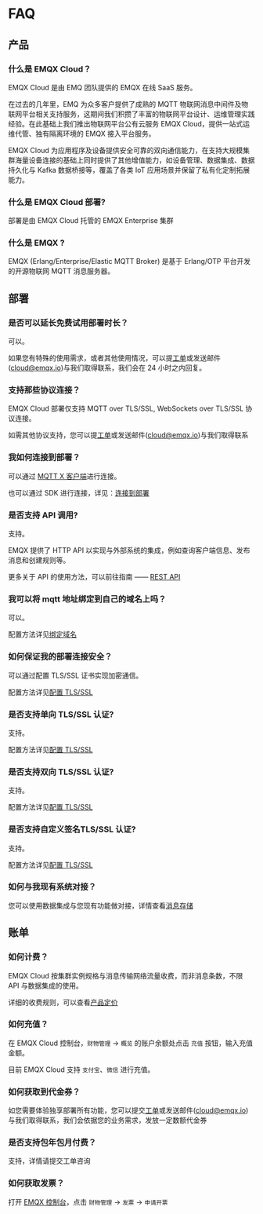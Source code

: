 # FAQ

## 产品

### 什么是 EMQX Cloud？

EMQX Cloud 是由 EMQ 团队提供的 EMQX 在线 SaaS 服务。

在过去的几年里，EMQ 为众多客户提供了成熟的 MQTT 物联网消息中间件及物联网平台相关支持服务，这期间我们积攒了丰富的物联网平台设计、运维管理实践经验。在此基础上我们推出物联网平台公有云服务 EMQX Cloud，提供一站式运维代管、独有隔离环境的 EMQX 接入平台服务。

EMQX Cloud 为应用程序及设备提供安全可靠的双向通信能力，在支持大规模集群海量设备连接的基础上同时提供了其他增值能力，如设备管理、数据集成、数据持久化与 Kafka 数据桥接等，覆盖了各类 IoT 应用场景并保留了私有化定制拓展能力。

### 什么是 EMQX Cloud 部署?

部署是由 EMQX Cloud 托管的 EMQX Enterprise 集群

### 什么是 EMQX ?

EMQX (Erlang/Enterprise/Elastic MQTT Broker) 是基于 Erlang/OTP 平台开发的开源物联网 MQTT 消息服务器。

## 部署

### 是否可以延长免费试用部署时长？

可以。

如果您有特殊的使用需求，或者其他使用情况，可以提[工单](contact.md)或发送邮件(cloud@emqx.io)与我们取得联系，我们会在 24 小时之内回复。

### 支持那些协议连接？

EMQX Cloud 部署仅支持 MQTT over TLS/SSL, WebSockets over TLS/SSL 协议连接。

如需其他协议支持，您可以提[工单](contact.md)或发送邮件(cloud@emqx.io)与我们取得联系

### 我如何连接到部署？

可以通过 [MQTT X 客户端](https://mqttx.app/zh)进行连接。

也可以通过 SDK 进行连接，详见：[连接到部署](connect_to_deployments/overview.md)

### 是否支持 API 调用?

支持。

EMQX 提供了 HTTP API 以实现与外部系统的集成，例如查询客户端信息、发布消息和创建规则等。

更多关于 API 的使用方法，可以前往指南 —— [REST API](api/introduction.md)

### 我可以将 mqtt 地址绑定到自己的域名上吗？

可以。

配置方法详见[绑定域名](deployments/bind_domain.md)

### 如何保证我的部署连接安全？

可以通过配置 TLS/SSL 证书实现加密通信。

配置方法详见[配置 TLS/SSL](deployments/tls_ssl.md)

### 是否支持单向 TLS/SSL 认证?

支持。

配置方法详见[配置 TLS/SSL](deployments/tls_ssl.md)

### 是否支持双向 TLS/SSL 认证?

支持。

配置方法详见[配置 TLS/SSL](deployments/tls_ssl.md)

### 是否支持自定义签名TLS/SSL 认证?

支持。

配置方法详见[配置 TLS/SSL](deployments/tls_ssl.md)

### 如何与我现有系统对接？

您可以使用数据集成与您现有功能做对接，详情查看[消息存储](rule_engine/introduction.md)

## 账单
### 如何计费？

EMQX Cloud 按集群实例规格与消息传输网络流量收费，而非消息条数，不限 API 与数据集成的使用。

详细的收费规则，可以查看[产品定价](pricing.md)

### 如何充值？

在 EMQX Cloud 控制台，`财物管理` -> `概览` 的账户余额处点击 `充值` 按钮，输入充值金额。

目前 EMQX Cloud 支持 `支付宝`、`微信` 进行充值。

### 如何获取到代金券？

如您需要体验独享部署所有功能，您可以提交[工单](contact.md)或发送邮件(cloud@emqx.io)与我们取得联系，我们会依据您的业务需求，发放一定数额代金券

### 是否支持包年包月付费？

支持，详情请提交工单咨询

### 如何获取发票？

打开 [EMQX 控制台](https://cloud.emqx.com/console)，点击 `财物管理` -> `发票` -> `申请开票`
